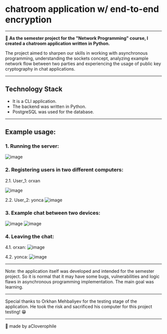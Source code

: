 # chatroom application w/ end-to-end encryption
---

💛 **As the semester project for the "Network Programming" course, I created a chatroom application written in Python.**

The project aimed to sharpen our skills in working with asynchronous programming, understanding the sockets concept, analyzing example network flow between two parties and experiencing the usage of public key cryptography in chat applications.  

---
## Technology Stack
- It is a CLI application.
- The backend was written in Python.
- PostgreSQL was used for the database.
---

## Example usage:

### 1. Running the server:
   
![image](https://github.com/aCloverophile/netprog-chat-room/assets/122263705/5f36c3ca-7711-411c-99dc-3f2e3f949496)

### 2. Registering users in two different computers:

2.1. User_1: orxan

![image](https://github.com/aCloverophile/netprog-chat-room/assets/122263705/4d52d7d0-77bb-4cc4-afb1-242156bccd9c)

2.2. User_2: yonca
![image](https://github.com/aCloverophile/netprog-chat-room/assets/122263705/95fa73a6-f2a1-4e93-9df6-2e02e8b2171d)

### 3. Example chat between two devices:
![image](https://github.com/aCloverophile/netprog-chat-room/assets/122263705/46a74caf-3f79-40b3-9ca4-e831b5ea7065)
![image](https://github.com/aCloverophile/netprog-chat-room/assets/122263705/e36e5686-0687-4e6b-bfe7-a20eea186f06)


### 4. Leaving the chat:

4.1. orxan:
![image](https://github.com/aCloverophile/netprog-chat-room/assets/122263705/60a022fc-005c-4d30-8afe-8d9205051284)

4.2. yonca:
![image](https://github.com/aCloverophile/netprog-chat-room/assets/122263705/4b0e3304-5caf-4b80-9058-18e54eb0fc7c)

---

Note: the application itself was developed and intended for the semester project. So it is normal that it may have some bugs, vulnerabilities and logic flaws in asynchronous programming implementation. The main goal was learning. 

---

Special thanks to Orkhan Mehbaliyev for the testing stage of the application. He took the risk and sacrificed his computer for this project testing! 😁

---

💛 made by aCloverophile
